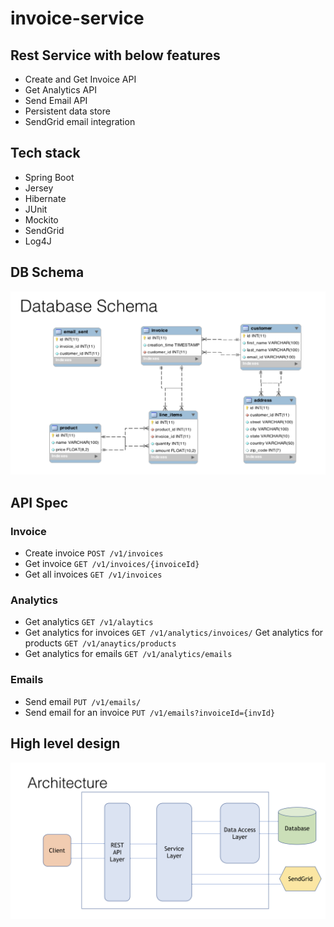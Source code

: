 # invoice-service

## Rest Service with below features
- Create and Get Invoice API
- Get Analytics API
- Send Email API
- Persistent data store
- SendGrid email integration 

## Tech stack
- Spring Boot
- Jersey
- Hibernate
- JUnit
- Mockito
- SendGrid
- Log4J

## DB Schema

![DB schema](/images/db-schema.png)

## API Spec
### Invoice
- Create invoice `POST /v1/invoices`
- Get invoice `GET /v1/invoices/{invoiceId}`
- Get all invoices `GET /v1/invoices`
### Analytics
- Get analytics `GET /v1/alaytics`
- Get analytics for invoices `GET /v1/analytics/invoices/`
Get analytics for products 	`GET /v1/anaytics/products`
- Get analytics for emails 	`GET /v1/analytics/emails`
### Emails
- Send email `PUT /v1/emails/`
- Send email for an invoice `PUT /v1/emails?invoiceId={invId}`

## High level design
![Architecture](/images/architecture.png)
